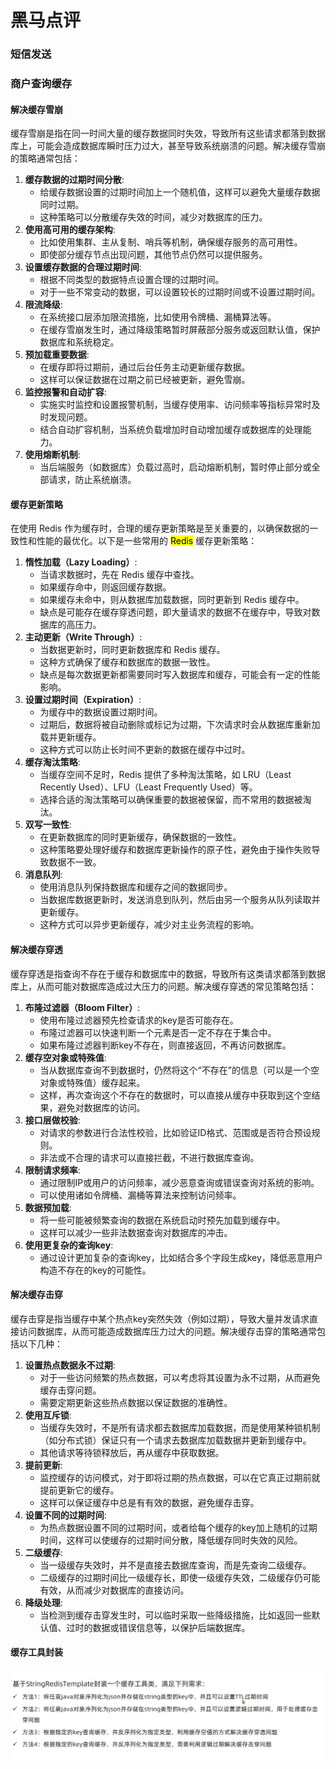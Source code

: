 # 黑马点评

### 短信发送



### 商户查询缓存



#### 解决缓存雪崩




缓存雪崩是指在同一时间大量的缓存数据同时失效，导致所有这些请求都落到数据库上，可能会造成数据库瞬时压力过大，甚至导致系统崩溃的问题。解决缓存雪崩的策略通常包括：

1. **缓存数据的过期时间分散**:
    - 给缓存数据设置的过期时间加上一个随机值，这样可以避免大量缓存数据同时过期。
    - 这种策略可以分散缓存失效的时间，减少对数据库的压力。
2. **使用高可用的缓存架构**:
    - 比如使用集群、主从复制、哨兵等机制，确保缓存服务的高可用性。
    - 即使部分缓存节点出现问题，其他节点仍然可以提供服务。
3. **设置缓存数据的合理过期时间**:
    - 根据不同类型的数据特点设置合理的过期时间。
    - 对于一些不常变动的数据，可以设置较长的过期时间或不设置过期时间。
4. **限流降级**:
    - 在系统接口层添加限流措施，比如使用令牌桶、漏桶算法等。
    - 在缓存雪崩发生时，通过降级策略暂时屏蔽部分服务或返回默认值，保护数据库和系统稳定。
5. **预加载重要数据**:
    - 在缓存即将过期前，通过后台任务主动更新缓存数据。
    - 这样可以保证数据在过期之前已经被更新，避免雪崩。
6. **监控报警和自动扩容**:
    - 实施实时监控和设置报警机制，当缓存使用率、访问频率等指标异常时及时发现问题。
    - 结合自动扩容机制，当系统负载增加时自动增加缓存或数据库的处理能力。
7. **使用熔断机制**:
    - 当后端服务（如数据库）负载过高时，启动熔断机制，暂时停止部分或全部请求，防止系统崩溃。





#### 缓存更新策略

在使用 Redis 作为缓存时，合理的缓存更新策略是至关重要的，以确保数据的一致性和性能的最优化。以下是一些常用的 <mark>Redis</mark> 缓存更新策略：

1. **惰性加载（Lazy Loading）**:
    - 当请求数据时，先在 Redis 缓存中查找。
    - 如果缓存命中，则返回缓存数据。
    - 如果缓存未命中，则从数据库加载数据，同时更新到 Redis 缓存中。
    - 缺点是可能存在缓存穿透问题，即大量请求的数据不在缓存中，导致对数据库的高压力。
2. **主动更新（Write Through）**:
    - 当数据更新时，同时更新数据库和 Redis 缓存。
    - 这种方式确保了缓存和数据库的数据一致性。
    - 缺点是每次数据更新都需要同时写入数据库和缓存，可能会有一定的性能影响。
3. **设置过期时间（Expiration）**:
    - 为缓存中的数据设置过期时间。
    - 过期后，数据将被自动删除或标记为过期，下次请求时会从数据库重新加载并更新缓存。
    - 这种方式可以防止长时间不更新的数据在缓存中过时。
4. **缓存淘汰策略**:
    - 当缓存空间不足时，Redis 提供了多种淘汰策略，如 LRU（Least Recently Used）、LFU（Least Frequently Used）等。
    - 选择合适的淘汰策略可以确保重要的数据被保留，而不常用的数据被淘汰。
5. **双写一致性**:
    - 在更新数据库的同时更新缓存，确保数据的一致性。
    - 这种策略要处理好缓存和数据库更新操作的原子性，避免由于操作失败导致数据不一致。
6. **消息队列**:
    - 使用消息队列保持数据库和缓存之间的数据同步。
    - 当数据库数据更新时，发送消息到队列，然后由另一个服务从队列读取并更新缓存。
    - 这种方式可以异步更新缓存，减少对主业务流程的影响。



#### 解决缓存穿透

缓存穿透是指查询不存在于缓存和数据库中的数据，导致所有这类请求都落到数据库上，从而可能对数据库造成过大压力的问题。解决缓存穿透的常见策略包括：

1. **布隆过滤器（Bloom Filter）**:
    - 使用布隆过滤器预先检查请求的key是否可能存在。
    - 布隆过滤器可以快速判断一个元素是否一定不存在于集合中。
    - 如果布隆过滤器判断key不存在，则直接返回，不再访问数据库。
2. **缓存空对象或特殊值**:
    - 当从数据库查询不到数据时，仍然将这个“不存在”的信息（可以是一个空对象或特殊值）缓存起来。
    - 这样，再次查询这个不存在的数据时，可以直接从缓存中获取到这个空结果，避免对数据库的访问。
3. **接口层做校验**:
    - 对请求的参数进行合法性校验，比如验证ID格式、范围或是否符合预设规则。
    - 非法或不合理的请求可以直接拦截，不进行数据库查询。
4. **限制请求频率**:
    - 通过限制IP或用户的访问频率，减少恶意查询或错误查询对系统的影响。
    - 可以使用诸如令牌桶、漏桶等算法来控制访问频率。
5. **数据预加载**:
    - 将一些可能被频繁查询的数据在系统启动时预先加载到缓存中。
    - 这样可以减少一些非法数据查询对数据库的冲击。
6. **使用更复杂的查询key**:
    - 通过设计更加复杂的查询key，比如结合多个字段生成key，降低恶意用户构造不存在的key的可能性。



#### 解决缓存击穿

缓存击穿是指当缓存中某个热点key突然失效（例如过期），导致大量并发请求直接访问数据库，从而可能造成数据库压力过大的问题。解决缓存击穿的策略通常包括以下几种：

1. **设置热点数据永不过期**:
    - 对于一些访问频繁的热点数据，可以考虑将其设置为永不过期，从而避免缓存击穿问题。
    - 需要定期更新这些热点数据以保证数据的准确性。
2. **使用互斥锁**:
    - 当缓存失效时，不是所有请求都去数据库加载数据，而是使用某种锁机制（如分布式锁）保证只有一个请求去数据库加载数据并更新到缓存中。
    - 其他请求等待锁释放后，再从缓存中获取数据。
3. **提前更新**:
    - 监控缓存的访问模式，对于即将过期的热点数据，可以在它真正过期前就提前更新它的缓存。
    - 这样可以保证缓存中总是有有效的数据，避免缓存击穿。
4. **设置不同的过期时间**:
    - 为热点数据设置不同的过期时间，或者给每个缓存的key加上随机的过期时间，这样可以使缓存的过期时间分散，降低缓存同时失效的风险。
5. **二级缓存**:
    - 当一级缓存失效时，并不是直接去数据库查询，而是先查询二级缓存。
    - 二级缓存的过期时间比一级缓存长，即使一级缓存失效，二级缓存仍可能有效，从而减少对数据库的直接访问。
6. **降级处理**:
    - 当检测到缓存击穿发生时，可以临时采取一些降级措施，比如返回一些默认值、过时的数据或错误信息等，以保护后端数据库。






#### 缓存工具封装

![image-20240123174646421](.\README_images\image-20240123174646421.png)



